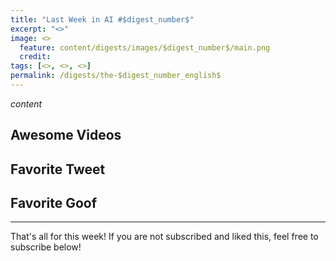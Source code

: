 ```yaml
---
title: "Last Week in AI #$digest_number$"
excerpt: "<>"
image: <>
  feature: content/digests/images/$digest_number$/main.png
  credit:
tags: [<>, <>, <>]
permalink: /digests/the-$digest_number_english$
---
```


$content$

## Awesome Videos



## Favorite Tweet



## Favorite Goof



<hr>

That's all for this week! If you are not subscribed and liked this, feel free to subscribe below!
